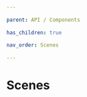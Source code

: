 ```yaml
---
          
parent: API / Components
          
has_children: true
          
nav_order: Scenes
          
---
```

          
# Scenes